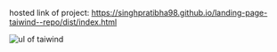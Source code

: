 hosted link of project:  https://singhpratibha98.github.io/landing-page-taiwind--repo/dist/index.html

![uI of taiwind](https://github.com/singhpratibha98/landing-page-taiwind--repo/assets/129493126/5de61972-f057-4ec7-a4f1-c2f7647498d4)
